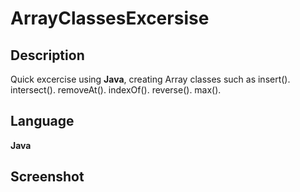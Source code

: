 # ArrayClassesExcersise
<h2>Description</h2>
<p>Quick excercise using <b>Java</b>, creating Array classes such as
insert().
intersect().
removeAt().
indexOf().
reverse().
max().
</p>
<h2>Language</h2>
<p><b>Java</b></p>
<h2>Screenshot</h2>
